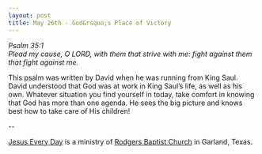 ```yaml
---
layout: post
title: May 26th - God&rsquo;s Place of Victory
---
```


_Psalm 35:1  
Plead my cause, O LORD, with them that strive with me: fight against
them that fight against me._

This psalm was written by David when he was running from King Saul.
David understood that God was at work in King Saul&rsquo;s life, as
well as his own. Whatever situation you find yourself in today, take
comfort in knowing that God has more than one agenda. He sees the big
picture and knows best how to take care of His children!

 --

<a href=http://jesuseveryday.net>Jesus Every Day</a> is a ministry of <a href=http://rodgersbaptist.net>Rodgers Baptist Church</a> in Garland, Texas.
